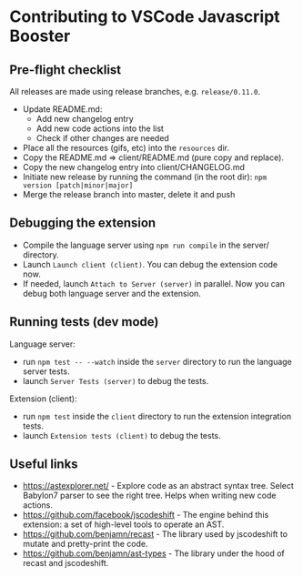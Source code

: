 # Contributing to VSCode Javascript Booster

## Pre-flight checklist

All releases are made using release branches, e.g. `release/0.11.0`.

-   Update README.md:
    -   Add new changelog entry
    -   Add new code actions into the list
    -   Check if other changes are needed
-   Place all the resources (gifs, etc) into the `resources` dir.
-   Copy the README.md => client/README.md (pure copy and replace).
-   Copy the new changelog entry into client/CHANGELOG.md
-   Initiate new release by running the command (in the root dir): `npm version [patch|minor|major]`
-   Merge the release branch into master, delete it and push

## Debugging the extension

-   Compile the language server using `npm run compile` in the server/ directory.
-   Launch `Launch client (client)`. You can debug the extension code now.
-   If needed, launch `Attach to Server (server)` in parallel. Now you can debug both language server and the extension.

## Running tests (dev mode)

Language server:

-   run `npm test -- --watch` inside the `server` directory to run the language server tests.
-   launch `Server Tests (server)` to debug the tests.

Extension (client):

-   run `npm test` inside the `client` directory to run the extension integration tests.
-   launch `Extension tests (client)` to debug the tests.

## Useful links

-   https://astexplorer.net/ - Explore code as an abstract syntax tree. Select Babylon7 parser to see the right tree. Helps when writing new code actions.
-   https://github.com/facebook/jscodeshift - The engine behind this extension: a set of high-level tools to operate an AST.
-   https://github.com/benjamn/recast - The library used by jscodeshift to mutate and pretty-print the code.
-   https://github.com/benjamn/ast-types - The library under the hood of recast and jscodeshift.
